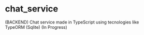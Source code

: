 # chat_service
(BACKEND) Chat service made in TypeScript using tecnologies like TypeORM (Sqlite)
(In Progress)
